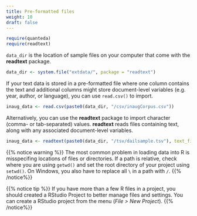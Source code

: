 ```yaml
---
title: Pre-formatted files
weight: 10
draft: false
---
```



```r
require(quanteda)
require(readtext)
```

`data_dir` is the location of sample files on your computer that come with the **readtext** package.


```r
data_dir <- system.file("extdata/", package = "readtext")
```

If your text data is stored in a pre-formatted file where one column contains the text and additional columns might store document-level variables (e.g. year, author, or language), you can use `read.csv()` to import.


```r
inaug_data <- read.csv(paste0(data_dir, "/csv/inaugCorpus.csv"))
```

Alternatively, you can use the **readtext** package to import character (comma- or tab-separated) values. **readtext** reads files containing text, along with any associated document-level variables.


```r
inaug_data <- readtext(paste0(data_dir, "/tsv/dailsample.tsv"), text_field = "speech")
```

{{% notice warning %}}
The most common problem in loading data into R is misspecifing locations of files or directories. If a path is relative, check where you are using `getwd()` and set the root directory of your project using `setwd()`. On Windows, you also have to replace all `\` in a path with `/`.
{{% /notice%}}

{{% notice tip %}}
If you have more than a few R files in a project, you should created a RStudio Project to better manage files and settings. You can create a RStudio project from the menu (_File > New Project_).
{{% /notice%}}
